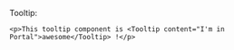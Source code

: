 Tooltip: 

    <p>This tooltip component is <Tooltip content="I'm in Portal">awesome</Tooltip> !</p>
   
